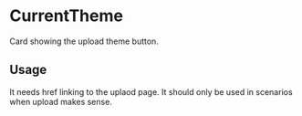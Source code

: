 # CurrentTheme

Card showing the upload theme button.

## Usage

It needs href linking to the uplaod page.
It should only be used in scenarios when upload makes sense.

